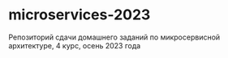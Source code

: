 # microservices-2023
Репозиторий сдачи домашнего заданий по микросервисной архитектуре, 4 курс, осень 2023 года
